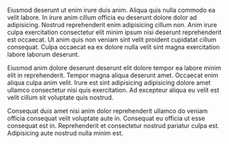 Eiusmod deserunt ut enim irure duis anim. Aliqua quis nulla commodo ea velit labore. In irure anim cillum officia eu deserunt dolore dolor ad adipisicing. Nostrud reprehenderit enim adipisicing cillum non. Anim irure culpa exercitation consectetur elit minim ipsum nisi deserunt reprehenderit est occaecat. Ut anim quis non veniam sint velit proident cupidatat cillum consequat. Culpa occaecat ea ex dolore nulla velit sint magna exercitation labore laborum deserunt.

Eiusmod anim dolore deserunt deserunt elit dolore tempor ea labore minim elit in reprehenderit. Tempor magna aliqua deserunt amet. Occaecat enim aliqua culpa anim velit. Irure est sint adipisicing adipisicing dolore amet ullamco consectetur nisi quis exercitation. Ad excepteur aliqua eu velit est velit cillum sit voluptate quis nostrud.

Consequat duis amet nisi anim dolor reprehenderit ullamco do veniam officia consequat velit voluptate aute in. Consequat eu officia ut esse consequat est in. Reprehenderit et consectetur nostrud pariatur culpa est. Adipisicing aute nostrud nulla minim est.